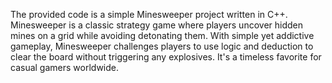 The provided code is a simple Minesweeper project written in C++. Minesweeper is a classic strategy game where players uncover hidden mines on a grid while avoiding detonating them. With simple yet addictive gameplay, Minesweeper challenges players to use logic and deduction to clear the board without triggering any explosives. It's a timeless favorite for casual gamers worldwide.
